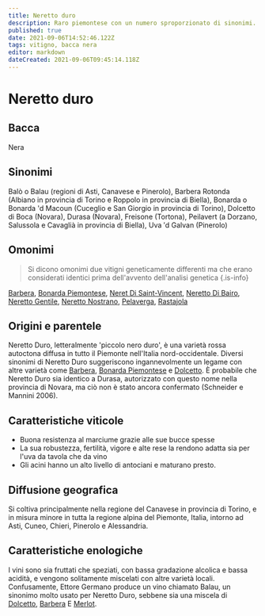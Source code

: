 ```yaml
---
title: Neretto duro
description: Raro piemontese con un numero sproporzionato di sinonimi.
published: true
date: 2021-09-06T14:52:46.122Z
tags: vitigno, bacca nera
editor: markdown
dateCreated: 2021-09-06T09:45:14.118Z
---
```


# Neretto duro

## Bacca
Nera
## Sinonimi
Balò o Balau (regioni di Asti, Canavese e Pinerolo), Barbera Rotonda (Albiano in provincia di Torino e Roppolo in provincia di Biella), Bonarda o Bonarda 'd Macoun (Cuceglio e San Giorgio in provincia di Torino), Dolcetto di Boca (Novara), Durasa (Novara), Freisone (Tortona), Peilavert (a Dorzano, Salussola e Cavaglià in provincia di Biella), Uva ′d Galvan (Pinerolo)

## Omonimi
> Si dicono omonimi due vitigni geneticamente differenti ma che erano considerati identici prima dell'avvento dell'analisi genetica
{.is-info}

[Barbera](/vitigni/bacca-nera/barbera), [Bonarda Piemontese](/vitigni/bacca-nera/bonarda-piemontese), [Neret Di Saint-Vincent](/vitigni/bacca-nera/neret-di-saint-vincent), [Neretto Di Bairo](/vitigni/bacca-nera/neretto-di-bairo), [Neretto Gentile](/vitigni/bacca-nera/neretto-gentile), [Neretto Nostrano](/vitigni/bacca-nera/neretto-nostrano), [Pelaverga](/vitigni/bacca-nera/pelaverga), [Rastajola](/vitigni/bacca-nera/rastajola)

## Origini e parentele
Neretto Duro, letteralmente 'piccolo nero duro', è una varietà rossa autoctona diffusa in tutto il Piemonte nell'Italia nord-occidentale. Diversi sinonimi di Neretto Duro suggeriscono ingannevolmente un legame con altre varietà come [Barbera](/vitigni/bacca-nera/barbera), [Bonarda Piemontese](/vitigni/bacca-nera/bonarda-piemontese) e [Dolcetto](/vitigni/bacca-nera/dolcetto). È probabile che Neretto Duro sia identico a Durasa, autorizzato con questo nome nella provincia di Novara, ma ciò non è stato ancora confermato (Schneider e Mannini 2006).


## Caratteristiche viticole
- Buona resistenza al marciume grazie alle sue bucce spesse 
- La sua robustezza, fertilità, vigore e alte rese la rendono adatta sia per l'uva da tavola che da vino 
- Gli acini hanno un alto livello di antociani e maturano presto.

## Diffusione geografica
Si coltiva principalmente nella regione del Canavese in provincia di Torino, e in misura minore in tutta la regione alpina del Piemonte, Italia, intorno ad Asti, Cuneo, Chieri, Pinerolo e Alessandria. 

## Caratteristiche enologiche
I vini sono sia fruttati che speziati, con bassa gradazione alcolica e bassa acidità, e vengono solitamente miscelati con altre varietà locali. Confusamente, Ettore Germano produce un vino chiamato Balau, un sinonimo molto usato per Neretto Duro, sebbene sia una miscela di [Dolcetto](/vitigni/bacca-nera/dolcetto), [Barbera](/vitigni/bacca-nera/barbera) E [Merlot](/vitigni/bacca-nera/merlot).